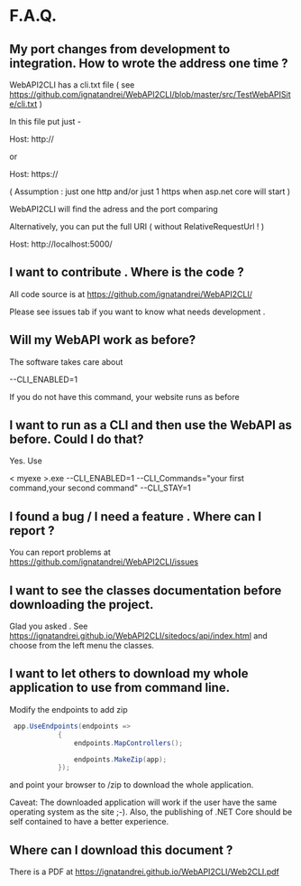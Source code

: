 # F.A.Q.

## My port changes from development to integration. How to wrote the address one time ?

WebAPI2CLI has a cli.txt file ( see https://github.com/ignatandrei/WebAPI2CLI/blob/master/src/TestWebAPISite/cli.txt ) 

In this file put just -  

Host: http:// 

or 

Host: https://
 
 ( Assumption : just one http and/or just 1 https when asp.net core will start )

WebAPI2CLI will find the adress and the port comparing 

Alternatively, you can put the full URI ( without RelativeRequestUrl ! )

Host: http://localhost:5000/

## I want to contribute  . Where is the code  ? 

All code source is at https://github.com/ignatandrei/WebAPI2CLI/ 

Please see issues tab if you want to know what needs development .

## Will my WebAPI work as before?

The software takes care about 

--CLI_ENABLED=1

If you do not have this command, your website runs as before

## I want to run as a CLI and then use the WebAPI as before. Could I do that? 

Yes. Use 

 &lt; myexe &gt;.exe  --CLI_ENABLED=1 --CLI_Commands="your first command,your second command" --CLI_STAY=1

## I found a bug / I need a feature . Where can I report ?

You can report problems at https://github.com/ignatandrei/WebAPI2CLI/issues

## I want to see the classes documentation before downloading the project.

Glad you asked . See https://ignatandrei.github.io/WebAPI2CLI/sitedocs/api/index.html and choose from the left menu the classes.

## I want to let others to download my whole application to use from command line.
Modify the endpoints to add zip

```csharp
 app.UseEndpoints(endpoints =>
            {
                endpoints.MapControllers();

                endpoints.MakeZip(app);
            });
```
and point your browser to <root of the site>/zip  to download the whole application.

Caveat: The downloaded application will work if the user have the same operating system as the site ;-).
Also, the publishing of .NET Core should be self contained to have a better experience.

## Where can I download this document ? 

There is a PDF at https://ignatandrei.github.io/WebAPI2CLI/Web2CLI.pdf



